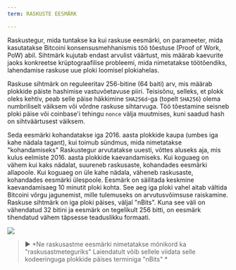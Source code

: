 ```yaml
---
term: RASKUSTE EESMÄRK

---
```

Raskustegur, mida tuntakse ka kui raskuse eesmärki, on parameeter, mida kasutatakse Bitcoini konsensusmehhanismis töö tõestuse (Proof of Work, PoW) abil. Sihtmärk kujutab endast arvulist väärtust, mis määrab kaevurite jaoks konkreetse krüptograafilise probleemi, mida nimetatakse töötõendiks, lahendamise raskuse uue ploki loomisel plokiahelas.

Raskuse sihtmärk on reguleeritav 256-bitine (64 baiti) arv, mis määrab plokkide päiste hashimise vastuvõetavuse piiri. Teisisõnu, selleks, et plokk oleks kehtiv, peab selle päise häkkimine `SHA256d`-ga (topelt `SHA256`) olema numbriliselt väiksem või võrdne raskuse sihtarvuga. Töö tõestamine seisneb ploki päise või coinbase'i tehingu `nonce` välja muutmises, kuni saadud hash on sihtväärtusest väiksem.

Seda eesmärki kohandatakse iga 2016. aasta plokkide kaupa (umbes iga kahe nädala tagant), kui toimub sündmus, mida nimetatakse "kohandamiseks" Raskustegur arvutatakse uuesti, võttes aluseks aja, mis kulus eelmiste 2016. aasta plokkide kaevandamiseks. Kui koguaeg on vähem kui kaks nädalat, suureneb raskusaste, kohandades eesmärki allapoole. Kui koguaeg on üle kahe nädala, väheneb raskusaste, kohandades eesmärki ülespoole. Eesmärk on säilitada keskmine kaevandamisaeg 10 minutit ploki kohta. See aeg iga ploki vahel aitab vältida Bitcoini võrgu jagunemist, mille tulemuseks on arvutusvõimsuse raiskamine. Raskuse sihtmärk on iga ploki päises, väljal "nBits". Kuna see väli on vähendatud 32 bitini ja eesmärk on tegelikult 256 bitti, on eesmärk tihendatud vähem täpsesse teaduslikku formaati.

![](../../dictionnaire/assets/34.webp)

> ► *Ne raskusastme eesmärki nimetatakse mõnikord ka "raskusastmeteguriks" Laiendatult võib sellele viidata selle kodeeringuga plokkide päises terminiga "nBits" *
